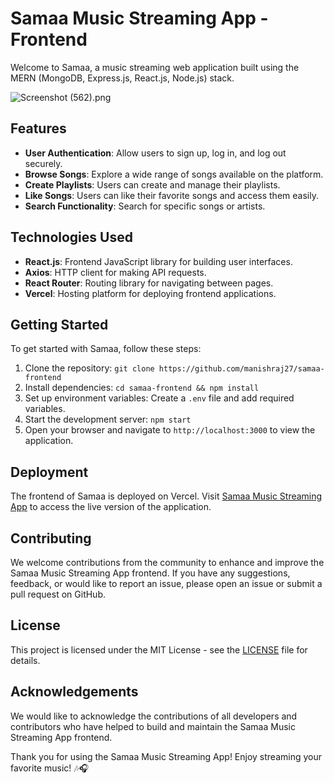 # Samaa Music Streaming App - Frontend

Welcome to Samaa, a music streaming web application built using the MERN (MongoDB, Express.js, React.js, Node.js) stack.

![Screenshot (562).png](https://drive.google.com/file/d/1Mbocs2_o_KcpOKAkMAgUq93jd0pa6hBL/view?usp=drive_link)

## Features

- **User Authentication**: Allow users to sign up, log in, and log out securely.
- **Browse Songs**: Explore a wide range of songs available on the platform.
- **Create Playlists**: Users can create and manage their playlists.
- **Like Songs**: Users can like their favorite songs and access them easily.
- **Search Functionality**: Search for specific songs or artists.

## Technologies Used

- **React.js**: Frontend JavaScript library for building user interfaces.
- **Axios**: HTTP client for making API requests.
- **React Router**: Routing library for navigating between pages.
- **Vercel**: Hosting platform for deploying frontend applications.

## Getting Started

To get started with Samaa, follow these steps:

1. Clone the repository: `git clone https://github.com/manishraj27/samaa-frontend`
2. Install dependencies: `cd samaa-frontend && npm install`
3. Set up environment variables: Create a `.env` file and add required variables.
4. Start the development server: `npm start`
5. Open your browser and navigate to `http://localhost:3000` to view the application.

## Deployment

The frontend of Samaa is deployed on Vercel. Visit [Samaa Music Streaming App](https://samavibes.vercel.app/) to access the live version of the application.

## Contributing

We welcome contributions from the community to enhance and improve the Samaa Music Streaming App frontend. If you have any suggestions, feedback, or would like to report an issue, please open an issue or submit a pull request on GitHub.

## License

This project is licensed under the MIT License - see the [LICENSE](link-to-license-file) file for details.

## Acknowledgements

We would like to acknowledge the contributions of all developers and contributors who have helped to build and maintain the Samaa Music Streaming App frontend.

Thank you for using the Samaa Music Streaming App! Enjoy streaming your favorite music! 🎶🎧
